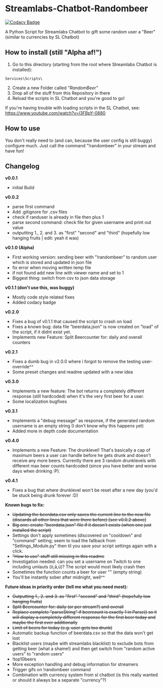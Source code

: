 Streamlabs-Chatbot-Randombeer
=============================

[![Codacy Badge](https://api.codacy.com/project/badge/Grade/801907104a8a466eaf42e0362cb9f7b1)](https://app.codacy.com/app/rialDave/Streamlabs-Chatbot-Randombeer?utm_source=github.com&utm_medium=referral&utm_content=rialDave/Streamlabs-Chatbot-Randombeer&utm_campaign=Badge_Grade_Dashboard)

A Python Script for Streamlabs Chatbot to gift some random user a "Beer" (similar to currencies by SL Chatbot)

How to install (still "Alpha af!") 
----------------------------------

1. Go to this directory (starting from the root where Streamlabs Chatbot is installed):

```plain
Services\Scripts\
```

2. Create a new Folder called _"RandomBeer"_
3. Drop all of the stuff from this Repository in there
4. Reload the scripts in SL Chatbot and you're good to go!

If you're having trouble with loading scripts in the SL Chatbot, see: https://www.youtube.com/watch?v=l3FBpY-0880

How to use
------------

You don't really need to (and can, because the user config is still buggy) configure much.
Just call the command "!randombeer" in your stream and have fun!

Changelog
---------

**v0.0.1**

  * initial Build

**v0.0.2**

  * parse first command
  * Add .gitignore for .csv files
  * check if randuser is already in file then plus 1
  * parse second command: check file for given username and print out value
  * outputting 1., 2. and 3. as "first" "second" and "third" (hopefully low hanging fruits | edit: yeah it was)

**v0.1.0 (Alpha)**

  * First working version: sending beer with "!randombeer" to random user which is stored and updated in json file
  * fix error when moving written temp file
  * if not found add new line with viewer name and set to 1
  * Biggest thing: switch from csv to json data storage

**v0.1.1 (don't use this, was buggy)**

  * Mostly code style related fixes
  * Added codacy badge

**v0.2.0**

  * Fixes a bug of v0.1.1 that caused the script to crash on load
  * Fixes a known bug: data file "beerdata.json" is now created on "load" of the script, if it didnt exist yet.
  * Implements new Feature: Split Beercounter for: daily and overall counters

**v0.2.1**

  * Fixes a dumb bug in v2.0.0 where i forgot to remove the testing user-override^^
  * Some preset changes and readme updated with a new idea

**v0.3.0**

  * Implements a new feature: The bot returns a completely different response (still hardcoded) when it's the very first beer for a user.
  * Some localization bugfixes

**v0.3.1**

  * Implements a "debug message" as response, if the generated random username is an empty string (I don't know why this happens yet)
  * Added more in depth code documentation

**v0.4.0**

  * Implements a new Feature: The drunklevel! That's basically a cap of maximum beers a user can handle before he gets drunk and doesn't receive any more beers. Currently there are 3 random drunklevels with different max beer counts hardcoded (since you have better and worse days when drinking :P).

**v0.4.1**

  * Fixes a bug that where drunklevel won't be reset after a new day (you'd be stuck being drunk forever :D)

**Known bugs to fix:**

  * <s>Updating the beerdata.csv only saves the current line to the new file (discards all other lines that were there before) [see v0.0.2 above]</s>
  * <s>Big one: create "beerdata.json" file if it doesn't exists (when one just installed the script)</s>
  * Settings don't apply sometimes (discovered on "cooldown" and "command" setting; seem to load the fallback from "Settings_Module.py" then til you save your script settings again with a click.
  * <s>"How to use" stuff still missing in this readme</s>
  * Investigation needed: can you set a username on Twitch to one including umlauts (ö,ä,ü)? The script would most likely crash then
  * Sometimes the function counts a beer for user "" (empty string)
  * You'll be instantly sober after midnight, well^^

**Future ideas in priority order (tell me what you need most):**

  * <s>Outputting 1., 2. and 3. as "first" "second" and "third" (hopefully low hanging fruits)</s>
  * <s>Split Beercounter for: daily (or per stream?) and overall</s>
  * <s>Replace complete "parseString" if beercount is exactly 1 in Parse() so it will display a completely different response for the first beer today and maybe the first ever additionally</s>
  * <s>Limit of beers for today (e.g. user gets too drunk)</s>
  * Automatic backup function of beerdata.csv so that the data won't get lost
  * Blacklist users (maybe with streamlabs blacklist) to exclude bots from getting beer (what a shame!) and then get switch from "random active users" to "random users"
  * !top10beers
  * More exception handling and debug information for streamers
  * Trigger gifs on !randombeer command
  * Combination with currency system from sl chatbot (is this really wanted or should it always be a separate "currency"?)